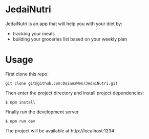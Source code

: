 # JedaiNutri

JedaiNutri is an app that will help you with your diet by:
- tracking your meals
- building your groceries list based on your weekly plan

# Usage

First clone this repo:
```shell
git clone git@github.com:DaianaMen/JedaiNutri.git
```

Then enter the project directory and install project dependencies:
```shell
$ npm install
```

Finally run the development server
```shell
$ npm run dev
```

The project will be available at http://localhost:1234